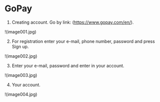 # GoPay

1. Creating account. Go by link: (https://www.gopay.com/en/).

!(image001.jpg)

2. For registration enter your e-mail, phone number, password and press Sign up.

!(image002.jpg)

3. Enter your e-mail, password and enter in your account.

!(image003.jpg)

4. Your account.

!(image004.jpg)